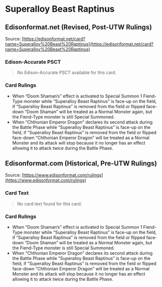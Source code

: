 # Superalloy Beast Raptinus

## Edisonformat.net (Revised, Post-UTW Rulings)

Source: [https://edisonformat.net/card?name=Superalloy%20Beast%20Raptinus](https://edisonformat.net/card?name=Superalloy%20Beast%20Raptinus)

### Edison-Accurate PSCT

> No Edison-Accurate PSCT available for this card.

### Card Rulings

*   When “Doom Shaman’s” effect is activated to Special Summon 1 Fiend-Type monster while “Superalloy Beast Raptinus” is face-up on the field, if “Superalloy Beast Raptinus” is removed from the field or flipped face-down “Doom Shaman” will be treated as a Normal Monster again, but the Fiend-Type monster is still Special Summoned.
*   When “Chthonian Emperor Dragon” declares its second attack during the Battle Phase while “Superalloy Beast Raptinus” is face-up on the field, if “Superalloy Beast Raptinus” is removed from the field or flipped face-down “Chthonian Emperor Dragon” will be treated as a Normal Monster and its attack will stop because it no longer has an effect allowing it to attack twice during the Battle Phase.


## Edisonformat.com (Historical, Pre-UTW Rulings)

Source: [https://www.edisonformat.com/rulings](https://www.edisonformat.com/rulings)

### Card Text

> No card text found for this card.

### Card Rulings

*   When “Doom Shaman’s” effect is activated to Special Summon 1 Fiend-Type monster while “Superalloy Beast Raptinus” is face-up on the field, if “Superalloy Beast Raptinus” is removed from the field or flipped face-down “Doom Shaman” will be treated as a Normal Monster again, but the Fiend-Type monster is still Special Summoned.
*   When “Chthonian Emperor Dragon” declares its second attack during the Battle Phase while “Superalloy Beast Raptinus” is face-up on the field, if “Superalloy Beast Raptinus” is removed from the field or flipped face-down “Chthonian Emperor Dragon” will be treated as a Normal Monster and its attack will stop because it no longer has an effect allowing it to attack twice during the Battle Phase.


